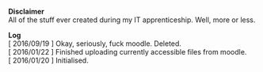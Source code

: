 **Disclaimer**  
All of the stuff ever created during my IT apprenticeship. Well, more or less.  
  
**Log**  
[ 2016/09/19 ] Okay, seriously, fuck moodle. Deleted.  
[ 2016/01/22 ] Finished uploading currently accessible files from moodle.  
[ 2016/01/20 ] Initialised.
